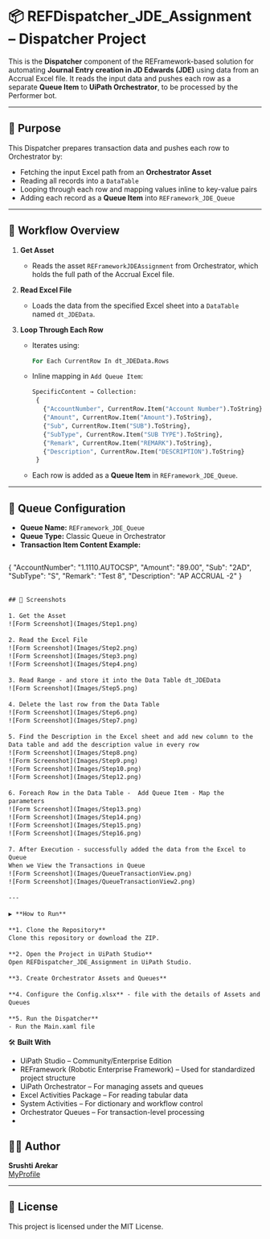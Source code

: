 # 📦 REFDispatcher_JDE_Assignment – Dispatcher Project

This is the **Dispatcher** component of the REFramework-based solution for automating **Journal Entry creation in JD Edwards (JDE)** using data from an Accrual Excel file. It reads the input data and pushes each row as a separate **Queue Item** to **UiPath Orchestrator**, to be processed by the Performer bot.

---

## 🎯 Purpose

This Dispatcher prepares transaction data and pushes each row to Orchestrator by:

- Fetching the input Excel path from an **Orchestrator Asset**
- Reading all records into a `DataTable`
- Looping through each row and mapping values inline to key-value pairs
- Adding each record as a **Queue Item** into `REFramework_JDE_Queue`

---

## 🔄 Workflow Overview

1. **Get Asset**  
   - Reads the asset `REFrameworkJDEAssignment` from Orchestrator, which holds the full path of the Accrual Excel file.

2. **Read Excel File**  
   - Loads the data from the specified Excel sheet into a `DataTable` named `dt_JDEData`.

3. **Loop Through Each Row**  
   - Iterates using:
     ```vb
     For Each CurrentRow In dt_JDEData.Rows
     ```
   - Inline mapping in `Add Queue Item`:
     ```vb
     SpecificContent → Collection:
      {
        {"AccountNumber", CurrentRow.Item("Account Number").ToString},
        {"Amount", CurrentRow.Item("Amount").ToString},
        {"Sub", CurrentRow.Item("SUB").ToString},
        {"SubType", CurrentRow.Item("SUB TYPE").ToString},
        {"Remark", CurrentRow.Item("REMARK").ToString},
        {"Description", CurrentRow.Item("DESCRIPTION").ToString}
      }
     ```
   - Each row is added as a **Queue Item** in `REFramework_JDE_Queue`.

---

## 🧠 Queue Configuration

- **Queue Name:** `REFramework_JDE_Queue`
- **Queue Type:** Classic Queue in Orchestrator
- **Transaction Item Content Example:**
  ```json
{
  "AccountNumber": "1.1110.AUTOCSP",
  "Amount": "89.00",
  "Sub": "2AD",
  "SubType": "S",
  "Remark": "Test 8",
  "Description": "AP ACCRUAL -2"
}
```

## 📸 Screenshots

1. Get the Asset
![Form Screenshot](Images/Step1.png)

2. Read the Excel File
![Form Screenshot](Images/Step2.png)
![Form Screenshot](Images/Step3.png)
![Form Screenshot](Images/Step4.png)

3. Read Range - and store it into the Data Table dt_JDEData
![Form Screenshot](Images/Step5.png)

4. Delete the last row from the Data Table
![Form Screenshot](Images/Step6.png)
![Form Screenshot](Images/Step7.png)

5. Find the Description in the Excel sheet and add new column to the Data table and add the description value in every row
![Form Screenshot](Images/Step8.png)
![Form Screenshot](Images/Step9.png)
![Form Screenshot](Images/Step10.png)
![Form Screenshot](Images/Step12.png)

6. Foreach Row in the Data Table -  Add Queue Item - Map the parameters
![Form Screenshot](Images/Step13.png)
![Form Screenshot](Images/Step14.png)
![Form Screenshot](Images/Step15.png)
![Form Screenshot](Images/Step16.png)

7. After Execution - successfully added the data from the Excel to Queue
When we View the Transactions in Queue
![Form Screenshot](Images/QueueTransactionView.png)
![Form Screenshot](Images/QueueTransactionView2.png)

---

▶️ **How to Run**

**1. Clone the Repository**
Clone this repository or download the ZIP.

**2. Open the Project in UiPath Studio**
Open REFDispatcher_JDE_Assignment in UiPath Studio.

**3. Create Orchestrator Assets and Queues**

**4. Configure the Config.xlsx** - file with the details of Assets and Queues

**5. Run the Dispatcher**
- Run the Main.xaml file

```

🛠️ **Built With**
- UiPath Studio – Community/Enterprise Edition
- REFramework (Robotic Enterprise Framework) – Used for standardized project structure
- UiPath Orchestrator – For managing assets and queues
- Excel Activities Package – For reading tabular data
- System Activities – For dictionary and workflow control
- Orchestrator Queues – For transaction-level processing
- 

## 🙋‍♀️ Author

**Srushti Arekar**  
[MyProfile](https://github.com/SrushtiArekar)

---

## 📄 License

This project is licensed under the MIT License.


